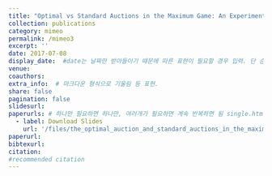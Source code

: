 ```yaml
---
title: "Optimal vs Standard Auctions in the Maximum Game: An Experimental Study"
collection: publications
category: mimeo
permalink: /mimeo3
excerpt: ''
date: 2017-07-08
display_date:  #date는 날짜만 받아들이기 때문에 따른 표현이 필요할 경우 입력. 단 순서는 date를 여전히 활용함.
venue: 
coauthors: 
extra_info:  # 마크다운 형식으로 기울림 등 표현. 
share: false
pagination: false
slidesurl: 
paperurls: # 하나만 필요하면 하나만, 여러개가 필요하면 계속 반복하면 됨 single.html 에서 작동
  - label: Download Slides
    url: '/files/the_optimal_auction_and_standard_auctions_in_the_maximum_game_.pdf'
paperurl: 
bibtexurl: 
citation:
#recommended citation  
---
```


